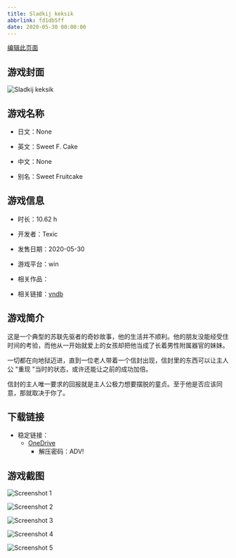 ```yaml
---
title: Sladkij keksik
abbrlink: fd1db5ff
date: 2020-05-30 00:00:00
---
```

[编辑此页面](https://github.com/ACG-3/ADV3-source/blob/main/source/_posts/games/Sweet%20F.%20Cake.md)

## 游戏封面

![Sladkij keksik](https://pan.timero.xyz/onedrive/img_lib_001/Sweet%20F.%20Cake_cover.avif)


## 游戏名称

- 日文：None
- 英文：Sweet F. Cake
- 中文：None

- 别名：Sweet Fruitcake


## 游戏信息

- 时长：10.62 h
- 开发者：Texic
- 发售日期：2020-05-30
- 游戏平台：win
- 相关作品：

- 相关链接：[vndb](https://vndb.org/v28553)


## 游戏简介

这是一个典型的苏联先驱者的奇妙故事，他的生活并不顺利。他的朋友没能经受住时间的考验，而他从一开始就爱上的女孩却把他当成了长着男性附属器官的妹妹。

一切都在向地狱迈进，直到一位老人带着一个信封出现，信封里的东西可以让主人公 "重现 "当时的状态，或许还能让之前的成功加倍。

信封的主人唯一要求的回报就是主人公极力想要摆脱的童贞。至于他是否应该同意，那就取决于你了。




## 下载链接

- 稳定链接：
    - [OneDrive](https://pan.timero.xyz/onedrive/adv_lib_001/Sweet%20F.%20Cake)
        - 解压密码：ADV!



## 游戏截图


![Screenshot 1](https://pan.timero.xyz/onedrive/img_lib_001/Sweet%20F.%20Cake_Screenshot_1.avif)

![Screenshot 2](https://pan.timero.xyz/onedrive/img_lib_001/Sweet%20F.%20Cake_Screenshot_2.avif)

![Screenshot 3](https://pan.timero.xyz/onedrive/img_lib_001/Sweet%20F.%20Cake_Screenshot_3.avif)

![Screenshot 4](https://pan.timero.xyz/onedrive/img_lib_001/Sweet%20F.%20Cake_Screenshot_4.avif)

![Screenshot 5](https://pan.timero.xyz/onedrive/img_lib_001/Sweet%20F.%20Cake_Screenshot_5.avif)

